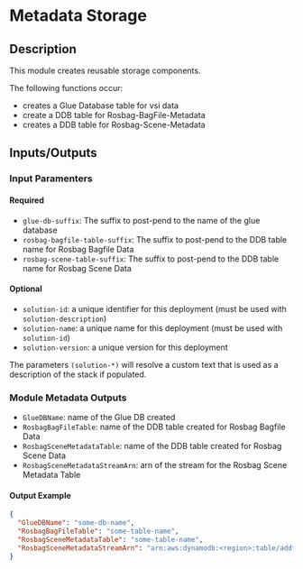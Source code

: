 # Metadata Storage


## Description

This module creates reusable storage components.

The following functions occur:

- creates a Glue Database table for vsi data
- create a DDB table for Rosbag-BagFile-Metadata
- creates a DDB table for Rosbag-Scene-Metadata

## Inputs/Outputs

### Input Paramenters

#### Required

- `glue-db-suffix`: The suffix to post-pend to the name of the glue database
- `rosbag-bagfile-table-suffix`: The suffix to post-pend to the DDB table name for Rosbag Bagfile Data
- `rosbag-scene-table-suffix`: The suffix to post-pend to the DDB table name for Rosbag Scene Data

#### Optional
- `solution-id`: a unique identifier for this deployment (must be used with `solution-description`)
- `solution-name`: a unique name for this deployment (must be used with `solution-id`)
- `solution-version`: a unique version for this deployment

The parameters `(solution-*)` will resolve a custom text that is used as a description of the stack if populated.

### Module Metadata Outputs

- `GlueDBName`: name of the Glue DB created
- `RosbagBagFileTable`: name of the DDB table created for Rosbag Bagfile Data
- `RosbagSceneMetadataTable`: name of the DDB table created for Rosbag Scene Data
- `RosbagSceneMetadataStreamArn`: arn of the stream for the Rosbag Scene Metadata Table

#### Output Example

```json
{
  "GlueDBName": "some-db-name",
  "RosbagBagFileTable": "some-table-name",
  "RosbagSceneMetadataTable": "some-table-name",
  "RosbagSceneMetadataStreamArn": "arn:aws:dynamodb:<region>:table/addf-local-core-metadata-storage-<name>",
}
```
